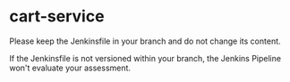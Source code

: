# cart-service
Please keep the Jenkinsfile in your branch and do not change its content.

If the Jenkinsfile is not versioned within your branch, the Jenkins Pipeline won't evaluate your assessment.